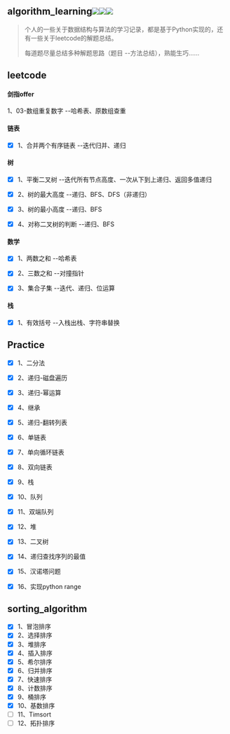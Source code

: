 ## algorithm_learning![](https://img.shields.io/badge/Python-3.8-green)![](https://img.shields.io/badge/leetcode-yellow)![](https://img.shields.io/badge/剑指offer-red)

> 个人的一些关于数据结构与算法的学习记录，都是基于Python实现的，还有一些关于leetcode的解题总结。
>
> 每道题尽量总结多种解题思路（题目 --方法总结），熟能生巧……

## leetcode

#### 剑指offer

1、03-数组重复数字	                --哈希表、原数组查重

#### 链表

- [x] 1、合并两个有序链表	        --迭代归并、递归


#### 树

- [x] 1、平衡二叉树	                  --迭代所有节点高度、一次从下到上递归、返回多值递归
- [x] 2、树的最大高度                   --递归、BFS、DFS（非递归）
- [x] 3、树的最小高度                   --递归、BFS
- [x] 4、对称二叉树的判断            --递归、BFS


#### 数学

- [x] 1、两数之和                          --哈希表

- [x] 2、三数之和                          --对撞指针

- [x] 3、集合子集                          --迭代、递归、位运算


#### 栈

- [x] 1、有效括号                          --入栈出栈、字符串替换


## Practice

- [x] 1、二分法
- [x] 2、递归-磁盘遍历
- [x] 3、递归-幂运算

- [x] 4、继承
- [x] 5、递归-翻转列表
- [x] 6、单链表

- [x] 7、单向循环链表

- [x] 8、双向链表

- [x] 9、栈

- [x] 10、队列

- [x] 11、双端队列

- [x] 12、堆

- [x] 13、二叉树
- [x] 14、递归查找序列的最值

- [x] 15、汉诺塔问题
- [x] 16、实现python range

## sorting_algorithm

- [x] 1、冒泡排序
- [x] 2、选择排序
- [x] 3、堆排序
- [x] 4、插入排序
- [x] 5、希尔排序
- [x] 6、归并排序
- [x] 7、快速排序
- [x] 8、计数排序
- [x] 9、桶排序
- [x] 10、基数排序
- [ ] 11、Timsort
- [ ] 12、拓扑排序